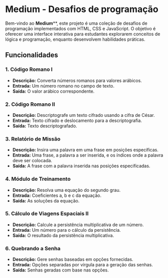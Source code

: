 # Medium - Desafios de programação

Bem-vindo ao **Medium****, este projeto é uma coleção de desafios de programação implementados com HTML, CSS e JavaScript. O objetivo é oferecer uma interface interativa para estudantes explorarem conceitos de lógica e programação, enquanto desenvolvem habilidades práticas.

## Funcionalidades

### 1. Código Romano I
- **Descrição:** Converta números romanos para valores arábicos.
- **Entrada:** Um número romano no campo de texto.
- **Saída:** O valor arábico correspondente.

### 2. Código Romano II
- **Descrição:** Descriptografe um texto cifrado usando a cifra de César.
- **Entrada:** Texto cifrado e deslocamento para a descriptografia.
- **Saída:** Texto descriptografado.

### 3. Relatório de Missão
- **Descrição:** Insira uma palavra em uma frase em posições específicas.
- **Entrada:** Uma frase, a palavra a ser inserida, e os índices onde a palavra deve ser colocada.
- **Saída:** A frase com a palavra inserida nas posições especificadas.

### 4. Módulo de Treinamento
- **Descrição:** Resolva uma equação do segundo grau.
- **Entrada:** Coeficientes a, b e c da equação.
- **Saída:** As soluções da equação.

### 5. Cálculo de Viagens Espaciais II
- **Descrição:** Calcule a persistência multiplicativa de um número.
- **Entrada:** Um número para o cálculo da persistência.
- **Saída:** O resultado da persistência multiplicativa.

### 6. Quebrando a Senha
- **Descrição:** Gere senhas baseadas em opções fornecidas.
- **Entrada:** Opções separadas por vírgula para a geração das senhas.
- **Saída:** Senhas geradas com base nas opções.
